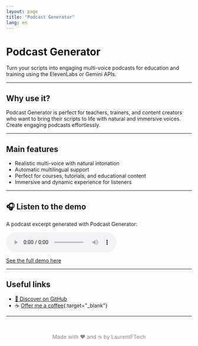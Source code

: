 ```yaml
---
layout: page
title: "Podcast Generator"
lang: en
---
```


# Podcast Generator

Turn your scripts into engaging multi-voice podcasts for education and training using the ElevenLabs or Gemini APIs.

---

## Why use it?

Podcast Generator is perfect for teachers, trainers, and content creators who want to bring their scripts to life with natural and immersive voices.  
Create engaging podcasts effortlessly.

---

## Main features

- Realistic multi-voice with natural intonation  
- Automatic multilingual support  
- Perfect for courses, tutorials, and educational content  
- Immersive and dynamic experience for listeners  

---

## 🎧 Listen to the demo

A podcast excerpt generated with Podcast Generator:

<audio controls>
  <source src="/assets/sample2-gemini.mp3" type="audio/mpeg">
  Your browser does not support the audio element.
</audio>

[See the full demo here](who_am_i.html)

---

## Useful links

- [🚀 Discover on GitHub](https://github.com/laurentftech/Podcast_generator)  
- ☕ [Offer me a coffee](https://www.buymeacoffee.com/laurentftech){:target="_blank"}

---

<footer style="text-align:center; padding:2rem; font-size:0.9rem; color:#888;">
Made with ❤️ and ☕ by LaurentFTech
</footer>
